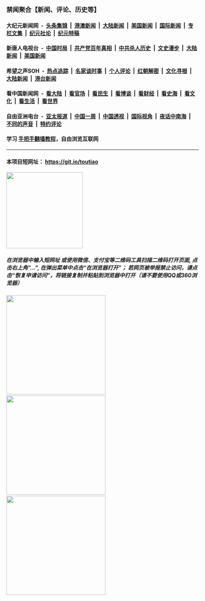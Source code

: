 ### 禁闻聚合【新闻、评论、历史等】

#### 大纪元新闻网 &nbsp;-&nbsp; [头条集锦](indexes/E头条集锦.md?t=02061844) &nbsp;|&nbsp; [港澳新闻](indexes/E港澳新闻.md?t=02061844)  &nbsp;|&nbsp; [大陆新闻](indexes/E大陆新闻.md?t=02061844) &nbsp;|&nbsp; [美国新闻](indexes/E美国新闻.md?t=02061844) &nbsp;|&nbsp; [国际新闻](indexes/E国际新闻.md?t=02061844) &nbsp;|&nbsp; [专栏文集](indexes/E专栏文集.md?t=02061844) &nbsp;|&nbsp; [纪元社论](indexes/E纪元社论.md?t=02061844) &nbsp;|&nbsp; [纪元特稿](indexes/E纪元特稿.md?t=02061844) 

#### 新唐人电视台 &nbsp;-&nbsp; [中国时局](indexes/N中国时局.md?t=02061844) &nbsp;|&nbsp; [共产党百年真相](indexes/N共产党百年真相.md?t=02061844) &nbsp;|&nbsp; [中共杀人历史](indexes/N中共杀人历史.md?t=02061844) &nbsp;|&nbsp; [文史漫步](indexes/N文史漫步.md?t=02061844) &nbsp;|&nbsp; [大陆新闻](indexes/N大陆新闻.md?t=02061844) &nbsp;|&nbsp; [美国新闻](indexes/N美国新闻.md?t=02061844)

#### 希望之声SOH &nbsp;-&nbsp; [热点追踪](indexes/H热点追踪.md?t=02061844) &nbsp;|&nbsp; [名家谈时事](indexes/H名家谈时事.md?t=02061844) &nbsp;|&nbsp; [个人评论](indexes/H个人评论.md?t=02061844)  &nbsp;|&nbsp; [红朝解密](indexes/H红朝解密.md?t=02061844) &nbsp;|&nbsp; [文化寻根](indexes/H文化寻根.md?t=02061844) &nbsp;|&nbsp; [大陆新闻](indexes/H大陆新闻.md?t=02061844) &nbsp;|&nbsp; [港台新闻](indexes/H港台新闻.md?t=02061844)

#### 看中国新闻网 &nbsp;-&nbsp; [看大陆](indexes/S看大陆.md?t=02061844) &nbsp;|&nbsp; [看官场](indexes/S看官场.md?t=02061844) &nbsp;|&nbsp; [看民生](indexes/S看民生.md?t=02061844)  &nbsp;|&nbsp; [看博谈](indexes/S看博谈.md?t=02061844) &nbsp;|&nbsp; [看财经](indexes/S看财经.md?t=02061844) &nbsp;|&nbsp; [看史海](indexes/S看史海.md?t=02061844) &nbsp;|&nbsp; [看文化](indexes/S看文化.md?t=02061844) &nbsp;|&nbsp; [看生活](indexes/S看生活.md?t=02061844) &nbsp;|&nbsp; [看世界](indexes/S看世界.md?t=02061844)

#### 自由亚洲电台 &nbsp;-&nbsp; [亚太报道](indexes/R亚太报道.md?t=02061844) &nbsp;|&nbsp; [中国一周](indexes/R中国一周.md?t=02061844) &nbsp;|&nbsp; [中国透视](indexes/R中国透视.md?t=02061844)  &nbsp;|&nbsp; [国际视角](indexes/R国际视角.md?t=02061844) &nbsp;|&nbsp; [夜话中南海](indexes/R夜话中南海.md?t=02061844) &nbsp;|&nbsp; [不同的声音](indexes/R不同的声音.md?t=02061844) &nbsp;|&nbsp; [特约评论](indexes/R特约评论.md?t=02061844)

#### 学习 [手把手翻墙教程](https://github.com/gfw-breaker/guides/wiki)，自由浏览互联网

----

#### 本项目短网址： https://git.io/toutiao
<img src="https://raw.githubusercontent.com/gfw-breaker/banned-news/master/scripts/img/qr.png" width="200px"/>  

##### 在浏览器中输入短网址 或使用微信、支付宝等二维码工具扫描二维码打开页面, 点击右上角"...", 在弹出菜单中点击“在浏览器打开”； 若网页被举报禁止访问，请点击“恢复申请访问”，将链接复制并粘贴到浏览器中打开（请不要使用QQ或360浏览器）

<img src="https://raw.githubusercontent.com/gfw-breaker/banned-news/master/scripts/img/1.png" width="260px"/> &nbsp; <img src="https://raw.githubusercontent.com/gfw-breaker/banned-news/master/scripts/img/2.png" width="260px"/> &nbsp; <img src="https://raw.githubusercontent.com/gfw-breaker/banned-news/master/scripts/img/3.png" width="260px"/>
